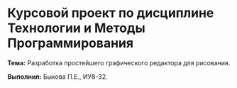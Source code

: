 # Курсовой проект по дисциплине Технологии и Методы Программирования
**Тема:** Разработка простейшего графического редактора для рисования.

**Выполнил:** Быкова П.Е., ИУ8-32.
